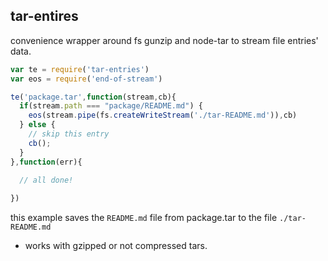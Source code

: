 tar-entires
-----------

convenience wrapper around fs gunzip and node-tar to stream file entries' data.

```js
var te = require('tar-entries')
var eos = require('end-of-stream')

te('package.tar',function(stream,cb){
  if(stream.path === "package/README.md") {
    eos(stream.pipe(fs.createWriteStream('./tar-README.md')),cb)
  } else {
    // skip this entry
    cb();
  }
},function(err){
  
  // all done!

})

```

this example saves the `README.md` file from package.tar to the file `./tar-README.md`

- works with gzipped or not compressed tars.
